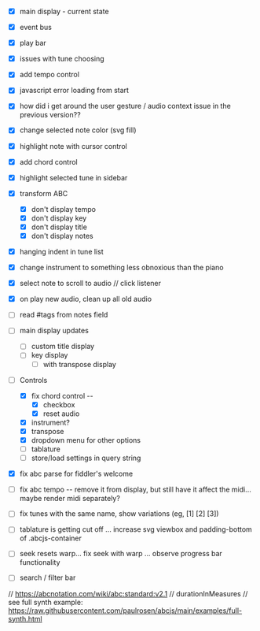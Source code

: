 - [x] main display - current state
- [x] event bus
- [x] play bar
- [x] issues with tune choosing
- [x] add tempo control
- [x] javascript error loading from start
- [x] how did i get around the user gesture / audio context issue in the previous version??
- [x] change selected note color (svg fill)
- [x] highlight note with cursor control
- [x] add chord control
- [x] highlight selected tune in sidebar
- [x] transform ABC 
  - [x] don't display tempo
  - [x] don't display key
  - [x] don't display title
  - [x] don't display notes 
- [x] hanging indent in tune list
- [x] change instrument to something less obnoxious than the piano
- [x] select note to scroll to audio // click listener
- [x] on play new audio, clean up all old audio
- [ ] read #tags from notes field 
- [ ] main display updates
  - [ ] custom title display
  - [ ] key display
    - [ ] with transpose display
- [ ] Controls 
  - [x] fix chord control -- 
    - [x] checkbox
    - [x] reset audio
  - [x] instrument?
  - [x] transpose
  - [x] dropdown menu for other options
  - [ ] tablature
  - [ ] store/load settings in query string
- [x] fix abc parse for fiddler's welcome
- [ ] fix abc tempo -- remove it from display, but still have it affect the midi... maybe render midi separately? 
- [ ] fix tunes with the same name, show variations (eg, [1] [2] [3])
- [ ] tablature is getting cut off ... increase svg viewbox and padding-bottom of .abcjs-container
- [ ] seek resets warp... fix seek with warp ... observe progress bar functionality 

- [ ] search / filter bar 

// https://abcnotation.com/wiki/abc:standard:v2.1
// durationInMeasures
// see full synth example: https://raw.githubusercontent.com/paulrosen/abcjs/main/examples/full-synth.html